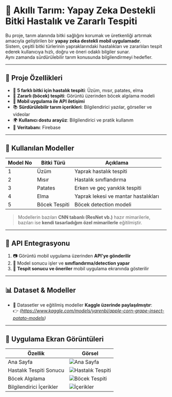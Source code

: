 # 🌱 Akıllı Tarım: Yapay Zeka Destekli Bitki Hastalık ve Zararlı Tespiti

Bu proje, tarım alanında bitki sağlığını korumak ve üretkenliği artırmak amacıyla geliştirilen bir **yapay zeka destekli mobil uygulamadır**.  
Sistem, çeşitli bitki türlerinin yapraklarındaki hastalıkları ve zararlıları tespit ederek kullanıcıya hızlı, doğru ve öneri odaklı bilgiler sunar.  
Aynı zamanda sürdürülebilir tarım konusunda bilgilendirmeyi hedefler.  

---

## 📱 Proje Özellikleri
- 🌱 **5 farklı bitki için hastalık tespiti**: Üzüm, mısır, patates, elma  
- 🐞 **Zararlı (böcek) tespiti**: Görüntü üzerinden böcek algılama modeli  
- 🔗 **Mobil uygulama ile API iletişimi**  
- 📚 **Sürdürülebilir tarım içerikleri**: Bilgilendirici yazılar, görseller ve videolar  
- 🌍 **Kullanıcı dostu arayüz**: Bilgilendirici ve pratik kullanım  
- 🔗 **Veritabanı**: Firebase  

---

## 🧠 Kullanılan Modeller

| Model No | Bitki Türü | Açıklama |
|----------|------------|----------|
| 1 | Üzüm    | Yaprak hastalık tespiti |
| 2 | Mısır   | Hastalık sınıflandırma |
| 3 | Patates | Erken ve geç yanıklık tespiti |
| 4 | Elma    | Yaprak lekesi ve mantar hastalıkları |
| 5 | Böcek Tespiti | Böcek detection modeli |

> Modellerin bazıları **CNN tabanlı (ResNet vb.)** hazır mimarilerle, bazıları ise **kendi tasarladığım özel mimarilerle** eğitilmiştir.

---

## 🔌 API Entegrasyonu

1. 📷 Görüntü mobil uygulama üzerinden **API'ye gönderilir**  
2. 🧠 Model sonucu işler ve **sınıflandırma/detection yapar**  
3. 📝 **Tespit sonucu ve öneriler** mobil uygulama ekranında gösterilir  

---

## 📊 Dataset & Modeller

- 📂 Datasetler ve eğitilmiş modeller **Kaggle üzerinde paylaşılmıştır**:  
  👉 *(https://www.kaggle.com/models/yarenbi/apple-corn-grape-insect-potato-models)*

---

## 📸 Uygulama Ekran Görüntüleri

| Özellik | Görsel |
|---------|--------|
| Ana Sayfa | ![Ana Sayfa](images/home.png) |
| Hastalık Tespiti Sonucu | ![Hastalık Tespiti](images/disease_detection.png) |
| Böcek Algılama | ![Böcek Tespiti](images/bug_detection.png) |
| Bilgilendirici İçerikler | ![İçerikler](images/info.png) |







